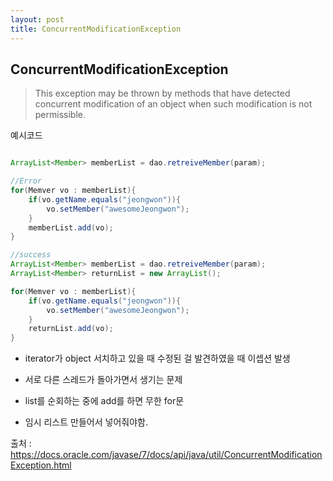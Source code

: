 ```yaml
---
layout: post
title: ConcurrentModificationException
---
```






## ConcurrentModificationException ##


>This exception may be thrown by methods that have detected concurrent modification of an object when such modification is not permissible.



예시코드 


``` java

ArrayList<Member> memberList = dao.retreiveMember(param);

//Error
for(Memver vo : memberList){
    if(vo.getName.equals("jeongwon")){
        vo.setMember("awesomeJeongwon");
    }
    memberList.add(vo);
}

//success
ArrayList<Member> memberList = dao.retreiveMember(param);
ArrayList<Member> returnList = new ArrayList();

for(Memver vo : memberList){
    if(vo.getName.equals("jeongwon")){
        vo.setMember("awesomeJeongwon");
    }
    returnList.add(vo);
}


```



- iterator가 object 서치하고 있을 때 수정된 걸 발견하였을 때 이셉션 발생

- 서로 다른 스레드가 돌아가면서 생기는 문제

- list를 순회하는 중에 add를 하면 무한 for문

- 임시 리스트 만들어서 넣어줘야함.





출처 : https://docs.oracle.com/javase/7/docs/api/java/util/ConcurrentModificationException.html